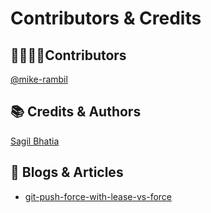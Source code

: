 

# Contributors & Credits

## 👨‍👩‍👧‍👦Contributors 

[@mike-rambil](https://github.com/mike-rambil)

## 📚 Credits & Authors
[Sagil Bhatia](https://medium.com/@sahilsahilbhatia)

## 🔗 Blogs & Articles
- [git-push-force-with-lease-vs-force](https://medium.com/@sahilsahilbhatia/git-push-force-with-lease-vs-force-ecae72601e80)


